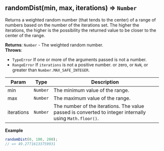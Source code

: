 <a name="randomDist"></a>

## randomDist(min, max, iterations) ⇒ <code>Number</code>
Returns a weighted random number (that tends to the center) of a range of numbers based on the number of the iterations set.
The higher the iterations, the higher is the possibility the returned value to be closer to the center of the range.

**Returns**: <code>Number</code> - The weighted random number.  
**Throws**:

- <code>TypeError</code> If one or more of the arguments passed is not a number.
- <code>RangeError</code> If `iterations` is not a positive number. or zero, or `NaN`, or greater than `Number.MAX_SAFE_INTEGER`.


| Param | Type | Description |
| --- | --- | --- |
| min | <code>Number</code> | The minimum value of the range. |
| max | <code>Number</code> | The maximum value of the range. |
| iterations | <code>Number</code> | The number of the iterations. The value passed is converted to integer internally using `Math.floor()`. |

**Example**  
```js
randomDist(0, 100, 200);
// => 49.27716133759931
```
